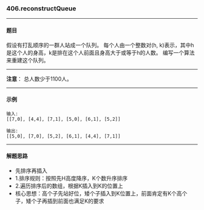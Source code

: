 ### 406.reconstructQueue
----
#### 题目
假设有打乱顺序的一群人站成一个队列。 每个人由一个整数对(h, k)表示，其中h是这个人的身高，k是排在这个人前面且身高大于或等于h的人数。 编写一个算法来重建这个队列。

----
**注意**：
总人数少于1100人。

----

#### 示例
```
输入:
[[7,0], [4,4], [7,1], [5,0], [6,1], [5,2]]

输出:
[[5,0], [7,0], [5,2], [6,1], [4,4], [7,1]]
```

----
#### 解题思路
- 先排序再插入
- 1.排序规则：按照先H高度降序，K个数升序排序
- 2.遍历排序后的数组，根据K插入到K的位置上
- 核心思想：高个子先站好位，矮个子插入到K位置上，前面肯定有K个高个子，矮个子再插到前面也满足K的要求
